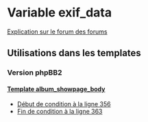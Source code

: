 # Variable exif_data
[Explication sur le forum des forums](http://forum.forumactif.com/t294113-listing-des-variables#exif_data)

## Utilisations dans les templates

### Version phpBB2

#### [Template album_showpage_body](subsilver/album_showpage_body.md)
* [Début de condition à la ligne 356](../subsilver/album_showpage_body.tpl#L356)
* [Fin de condition à la ligne 363](../subsilver/album_showpage_body.tpl#L363)